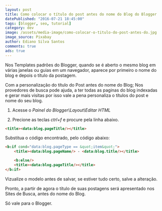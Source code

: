 ```yaml
---
layout: post
title: Como colocar o título do post antes do nome do Blog do Blogger
datePublished: "2016-07-21 18:45:00"
tags: [blogger, seo, tutorial]
category: dev
image: /assets/media-image/como-colocar-o-titulo-do-post-antes-do.jpg
image_source: Pixabay
author: Ediano Silva Santos
comments: true
ads: true
---
```


Nos Templates padrões do Blogger, quando se é aberto o mesmo blog em várias janelas ou guias em um navegador, aparece por primeiro o nome do blog e depois o título da postagem.

Com a personalização do título do Post antes do nome do Blog; Nos provedores de busca pode ajuda, a ter todas as paginas do blog indexadas e gerar mais visitas por isso vale a pena personaliza o títulos do post e nome do seu blog.

1. Acesse o *Painel do Blogger\Layout\Editar HTML*

2. Precione as teclas *ctrl+f* e procure pela linha abaixo.

```html
<title><data:blog.pageTitle/></title>
```

Substitua o código encontrado, pelo código abaixo:

```html
<b:if cond="data:blog.pageType == &quot;item&quot;">
    <title><data:blog.pageName/> - <data:blog.title/></title>

    <b:else/>
    <title><data:blog.pageTitle/></title>
</b:if>
```

Vizualize o modelo antes de salvar, se estiver tudo certo, salve a alteração.

Pronto, a partir de agora o título de suas postagens será apresentado nos Sites de Busca, antes do nome do Blog.

Só vale para o Blogger.